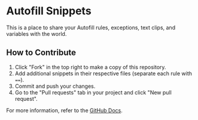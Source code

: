 # Autofill Snippets
This is a place to share your Autofill rules, exceptions, text clips, and variables with the world.

## How to Contribute
1. Click "Fork" in the top right to make a copy of this repository.
2. Add additional snippets in their respective files (separate each rule with `==`).
3. Commit and push your changes.
4. Go to the "Pull requests" tab in your project and click "New pull request".

For more information, refer to the [GitHub Docs](https://docs.github.com/en/get-started/quickstart/contributing-to-projects).
